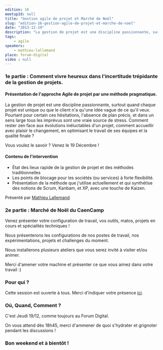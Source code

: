 ```yaml
---
edition: 16
meetupId: null
title: "Gestion agile de projet et Marché de Noël"
slug: "edition-16-gestion-agile-de-projet-et-marche-de-noel"
date: "2013-12-19"
description: "La gestion de projet est une discipline passionnante, surtout quand chaque projet est unique ou que le client n'a qu'une idée vague de ce qu'il veux."
tags:
    - agile
speakers:
    - mathieu-lallemand
place: forum-digital
video : null
---
```


### 1e partie : Comment vivre heureux dans l'incertitude trépidante de la gestion de projets.

#### Présentation de l'approche Agile de projet par une méthode pragmatique.

La gestion de projet est une discipline passionnante, surtout quand chaque projet est unique ou que
le client n'a qu'une idée vague de ce qu'il veux. Pourtant pour certain ces hésitations, l'absence
de plan précis, et dans un sens large tous les imprévus sont une vraie source de stress. Comment
rester zen face aux évolutions inéluctables d'un projet, comment accueillir avec plaisir le
changement, en optimisant le travail de ses équipes et la qualité finale ?

Vous voulez le savoir ? Venez le 19 Décembre !

#### Contenu de l'intervention

* État des lieux rapide de la gestion de projet et des méthodes traditionnelles
* Les points de blocage pour les sociétés (ou services) à forte flexibilité.
* Présentation de la méthode que j'utilise actuellement et qui synthétise des notions de Scrum,
  Kanbam, et XP, avec une touche de Kaizen.

Présenté par [Mathieu Lallemand](http://twitter.com/lalmat)

### 2e partie : Marché de Noël du CaenCamp

Venez présenter votre configuration de travail, vos outils, matos, projets en cours et spécialités
techniques !

Nous présenterons les configurations de nos postes de travail, nos expérimentations, projets et
challenges du moment.

Nous installerons plusieurs ateliers que vous serez invité à visiter et/ou animer.

Merci d'amener votre machine et présenter ce que vous aimez dans votre travail :)

### Pour qui ?

Cette session est ouverte à tous. Merci d'indiquer votre présence
[ici](https://docs.google.com/forms/d/1tvKL-H9H5IH6E87gJTdmlDDOW6M5Ut6FsrBdSIXa9q0/viewform).

### Où, Quand, Comment ?

C'est Jeudi 19/12, comme toujours au Forum Digital.

On vous attend dès 18h45, merci d'ammener de quoi s'hydrater et grignoter pendant les discussions !

### Bon weekend et à bientôt !
